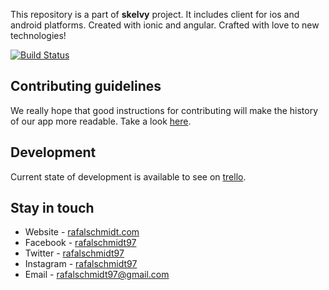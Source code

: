 This repository is a part of **skelvy** project. It includes client for ios and android platforms.
Created with ionic and angular. Crafted with love to new technologies! 

[![Build Status](https://travis-ci.com/rafalschmidt97/skelvy-client.svg?token=z2Ugw1HzqG3BK6LFW2LT&branch=master)](https://travis-ci.com/rafalschmidt97/skelvy-client)

## Contributing guidelines

We really hope that good instructions for contributing will make the history of our app more readable. 
Take a look [here](CONTRIBUTING.md).

## Development

Current state of development is available to see on [trello](https://trello.com/b/MCzNyRJf).

## Stay in touch

* Website - [rafalschmidt.com](https://www.facebook.com/igroup.opole/)
* Facebook - [rafalschmidt97](https://www.facebook.com/igroup.opole/)
* Twitter - [rafalschmidt97](https://twitter.com/rafalschmidt97/)
* Instagram - [rafalschmidt97](https://www.instagram.com/rafalschmidt97/)
* Email - [rafalschmidt97@gmail.com](mailto:rafalschmidt97@gmail.com)

